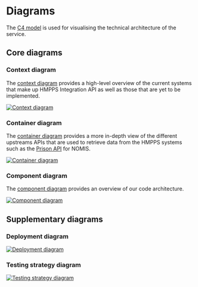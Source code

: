 # Diagrams

The [C4 model](https://c4model.com/) is used for visualising the technical architecture of the service.

## Core diagrams

### Context diagram

The [context diagram](https://c4model.com/#SystemContextDiagram) provides a high-level overview of the current systems
that make up HMPPS Integration API as well as those that are yet to be implemented.

[![Context diagram](./context.svg)](./context.svg)

### Container diagram

The [container diagram](https://c4model.com/#ContainerDiagram) provides a more in-depth view of the different upstreams
APIs that are used to retrieve data from the HMPPS systems such as
the [Prison API](https://api-dev.prison.service.justice.gov.uk/swagger-ui/index.html) for NOMIS.

[![Container diagram](./container.svg)](./container.svg)

### Component diagram

The [component diagram](https://c4model.com/#ComponentDiagram) provides an overview of our code architecture.

[![Component diagram](./component-overview.svg)](./component-overview.svg)

## Supplementary diagrams

### Deployment diagram

[![Deployment diagram](./aws-deployment.svg)](./aws-deployment.svg)

### Testing strategy diagram

[![Testing strategy diagram](./testing-strategy.svg)](./testing-strategy.svg)



